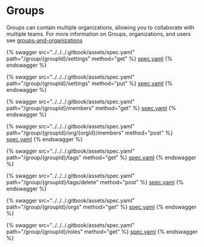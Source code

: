 # Groups

Groups can contain multiple organizations, allowing you to collaborate with multiple teams. For more information on Groups, organizations, and users see [groups-and-organizations](../../../snyk-admin/groups-and-organizations/ "mention")

{% swagger src="../../../.gitbook/assets/spec.yaml" path="/group/{groupId}/settings" method="get" %}
[spec.yaml](../../../.gitbook/assets/spec.yaml)
{% endswagger %}

{% swagger src="../../../.gitbook/assets/spec.yaml" path="/group/{groupId}/settings" method="put" %}
[spec.yaml](../../../.gitbook/assets/spec.yaml)
{% endswagger %}

{% swagger src="../../../.gitbook/assets/spec.yaml" path="/group/{groupId}/members" method="get" %}
[spec.yaml](../../../.gitbook/assets/spec.yaml)
{% endswagger %}

{% swagger src="../../../.gitbook/assets/spec.yaml" path="/group/{groupId}/org/{orgId}/members" method="post" %}
[spec.yaml](../../../.gitbook/assets/spec.yaml)
{% endswagger %}

{% swagger src="../../../.gitbook/assets/spec.yaml" path="/group/{groupId}/tags" method="get" %}
[spec.yaml](../../../.gitbook/assets/spec.yaml)
{% endswagger %}

{% swagger src="../../../.gitbook/assets/spec.yaml" path="/group/{groupId}/tags/delete" method="post" %}
[spec.yaml](../../../.gitbook/assets/spec.yaml)
{% endswagger %}

{% swagger src="../../../.gitbook/assets/spec.yaml" path="/group/{groupId}/orgs" method="get" %}
[spec.yaml](../../../.gitbook/assets/spec.yaml)
{% endswagger %}

{% swagger src="../../../.gitbook/assets/spec.yaml" path="/group/{groupId}/roles" method="get" %}
[spec.yaml](../../../.gitbook/assets/spec.yaml)
{% endswagger %}
